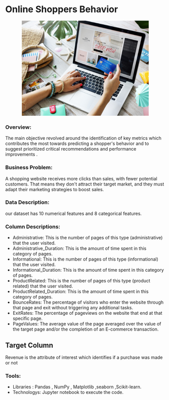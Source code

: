 # Online Shoppers Behavior
<p align="center">
<img src="https://github.com/ZainahAlshehri/Online_Shoppers_Behavior/blob/main/online_shoppers.png" width="400" height="300" />
  </p>
  
### Overview:
The main objective revolved around the identification of key metrics which contributes the most towards predicting a shopper's behavior and to suggest prioritized critical recommendations and performance improvements . 


### Business Problem:
A shopping website receives more clicks than sales, with fewer potential customers. That means they don't attract their target market, and they must adapt their marketing strategies to boost sales.



### Data Description:
 our dataset has 10 numerical features and 8 categorical features. 

### Column Descriptions:
* Administrative: This is the number of pages of this type (administrative) that the user visited.
* Administrative_Duration: This is the amount of time spent in this category of pages.
* Informational: This is the number of pages of this type (informational) that the user visited.
* Informational_Duration: This is the amount of time spent in this category of pages.
* ProductRelated: This is the number of pages of this type (product related) that the user visited.
* ProductRelated_Duration: This is the amount of time spent in this category of pages.
* BounceRates: The percentage of visitors who enter the website through that page and exit without triggering any additional tasks.
* ExitRates: The percentage of pageviews on the website that end at that specific page.
* PageValues: The average value of the page averaged over the value of the target page and/or the completion of an E-commerce   transaction.

## Target Column
Revenue is the attribute of interest which identifies if a purchase was made or not

### Tools:
* Libraries : Pandas , NumPy , Matplotlib ,seaborn ,Scikit-learn.
* Technologys: Jupyter notebook to execute the code. 
